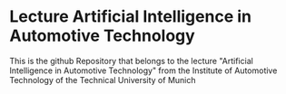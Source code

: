 # Lecture Artificial Intelligence in Automotive Technology
This is the github Repository that belongs to the lecture "Artificial Intelligence in Automotive Technology" from the Institute of Automotive Technology of the Technical University of Munich
